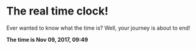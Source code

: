 # The real time clock!

Ever wanted to know what the time is? Well, your journey is about to end!

**The time is Nov 09, 2017, 09:49**
